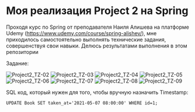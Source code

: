 # Моя реализация Project 2 на Spring
Проходя курс по Spring от преподавателя Наиля Алишева на платформе Udemy (https://www.udemy.com/course/spring-alishev/), мне приходилось самостоятельно выполнять технические задания, совершенствуя свои навыки. Делюсь результатами выполнения в этом репозитории

Задание:

![Project2_TZ-02](https://user-images.githubusercontent.com/101993583/235651363-2fdd14f1-3297-42d4-9f9f-e23d54d87f57.png)
![Project2_TZ-03](https://user-images.githubusercontent.com/101993583/235651413-d5fae905-f826-4294-9041-95783a86e4c9.png)
![Project2_TZ-04](https://user-images.githubusercontent.com/101993583/235651457-e9127c50-eb3a-4fb7-8ffe-352dd3e95bda.png)
![Project2_TZ-05](https://user-images.githubusercontent.com/101993583/235651476-d44a4543-d1cc-478a-9427-a7e3cca09baf.png)
![Project2_TZ-06](https://user-images.githubusercontent.com/101993583/235651487-05251367-1515-46e8-8645-09cf4f5d14d8.png)
![Project2_TZ-07](https://user-images.githubusercontent.com/101993583/235651497-e83c8030-8495-45c8-8f29-a95d09f40420.png)
![Project2_TZ-08](https://user-images.githubusercontent.com/101993583/235651517-544bb063-014d-4673-b24b-37f1d8706015.png)
![Project2_TZ-09](https://user-images.githubusercontent.com/101993583/235651534-9ae3fff7-2012-4593-8615-b1f7ff1cad66.png)

SQL код, который нужен для того, чтобы вручную назначить Timestamp:
```
UPDATE Book SET taken_at='2021-05-07 08:00:00' WHERE id=1;
```

